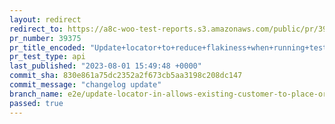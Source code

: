 ```yaml
---
layout: redirect
redirect_to: https://a8c-woo-test-reports.s3.amazonaws.com/public/pr/39375/api/index.html
pr_number: 39375
pr_title_encoded: "Update+locator+to+reduce+flakiness+when+running+tests+against+an+external+site"
pr_test_type: api
last_published: "2023-08-01 15:49:48 +0000"
commit_sha: 830e861a75dc2352a2f673cb5aa3198c208dc147
commit_message: "changelog update"
branch_name: e2e/update-locator-in-allows-existing-customer-to-place-order-test
passed: true
---
```

